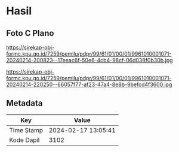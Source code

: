 # Hasil

## Foto C Plano

https://sirekap-obj-formc.kpu.go.id/7259/pemilu/pdpr/99/61/01/00/01/9961010001071-20240214-200823--17eeac6f-50e6-4cb4-98cf-06d038f0b30b.jpg

https://sirekap-obj-formc.kpu.go.id/7259/pemilu/pdpr/99/61/01/00/01/9961010001071-20240214-220250--66057f77-af23-47a4-8e8b-9befcd4f3600.jpg


## Metadata

| Key        | Value               |
| ---------- | ------------------- |
| Time Stamp | 2024-02-17 13:05:41 |
| Kode Dapil | 3102                |



